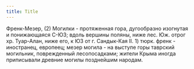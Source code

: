 ```yaml
---
title: Title
---
```


Френк-Мезер, (2) Могилки - протяженная гора, дугообразно изогнутая и
понижающаяся С-ЮЗ; вдоль вершины поляны, ниже лес. Юж. отрог хр. Туар-Алан, ниже
его, к ЮЗ от г. Сандык-Кая II. 1) тюрк. френк - иностранец, европеец; мезер
могила - на выступе горы таврский могильник, поврежденный лесопосадками; жители
Крыма иногда приписывали древние могилы позднейшим народам.
